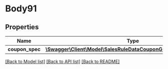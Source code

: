 # Body91

## Properties
Name | Type | Description | Notes
------------ | ------------- | ------------- | -------------
**coupon_spec** | [**\Swagger\Client\Model\SalesRuleDataCouponGenerationSpecInterface**](SalesRuleDataCouponGenerationSpecInterface.md) |  | 

[[Back to Model list]](../README.md#documentation-for-models) [[Back to API list]](../README.md#documentation-for-api-endpoints) [[Back to README]](../README.md)


